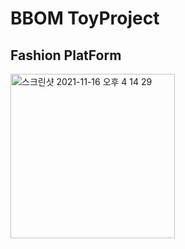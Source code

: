 

# BBOM ToyProject
## Fashion PlatForm

<img width="263" alt="스크린샷 2021-11-16 오후 4 14 29" src="https://user-images.githubusercontent.com/72774518/145187080-501046f1-94e4-4764-b2ab-f3a8c48f0dbc.png">
